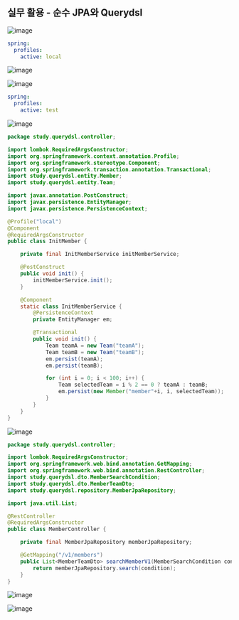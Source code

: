 ## **실무 활용 - 순수 JPA와 Querydsl**

![image](https://user-images.githubusercontent.com/79301439/191400091-eaa05d20-5ea5-4995-931e-45d3a64cbd09.png)

```yml
spring:
  profiles:
    active: local
```

![image](https://user-images.githubusercontent.com/79301439/191400203-f1f2fd08-1b9f-4717-b889-b142243101bc.png)

![image](https://user-images.githubusercontent.com/79301439/191400254-a82f3ef0-1fd6-4446-a009-b313c93f84ad.png)

```yml
spring:
  profiles:
    active: test
```

![image](https://user-images.githubusercontent.com/79301439/191400331-8559ac80-b80d-4d1d-b041-c5a0409f677e.png)

```java
package study.querydsl.controller;

import lombok.RequiredArgsConstructor;
import org.springframework.context.annotation.Profile;
import org.springframework.stereotype.Component;
import org.springframework.transaction.annotation.Transactional;
import study.querydsl.entity.Member;
import study.querydsl.entity.Team;

import javax.annotation.PostConstruct;
import javax.persistence.EntityManager;
import javax.persistence.PersistenceContext;

@Profile("local")
@Component
@RequiredArgsConstructor
public class InitMember {

    private final InitMemberService initMemberService;

    @PostConstruct
    public void init() {
        initMemberService.init();
    }

    @Component
    static class InitMemberService {
        @PersistenceContext
        private EntityManager em;

        @Transactional
        public void init() {
            Team teamA = new Team("teamA");
            Team teamB = new Team("teamB");
            em.persist(teamA);
            em.persist(teamB);

            for (int i = 0; i < 100; i++) {
                Team selectedTeam = i % 2 == 0 ? teamA : teamB;
                em.persist(new Member("member"+i, i, selectedTeam));
            }
        }
    }
}
```

![image](https://user-images.githubusercontent.com/79301439/191400447-e6dd0b01-2708-4fe6-952d-fa535637b71b.png)

```java
package study.querydsl.controller;

import lombok.RequiredArgsConstructor;
import org.springframework.web.bind.annotation.GetMapping;
import org.springframework.web.bind.annotation.RestController;
import study.querydsl.dto.MemberSearchCondition;
import study.querydsl.dto.MemberTeamDto;
import study.querydsl.repository.MemberJpaRepository;

import java.util.List;

@RestController
@RequiredArgsConstructor
public class MemberController {

    private final MemberJpaRepository memberJpaRepository;

    @GetMapping("/v1/members")
    public List<MemberTeamDto> searchMemberV1(MemberSearchCondition condition) {
        return memberJpaRepository.search(condition);
    }
}
```

![image](https://user-images.githubusercontent.com/79301439/191400521-db180375-e519-4096-b56f-cd505c783cbc.png)

![image](https://user-images.githubusercontent.com/79301439/191400578-0060e208-1332-4006-93bb-e155fb08352b.png)
